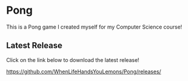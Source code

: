 # Pong
 This is a Pong game I created myself for my Computer Science course!
## Latest Release
 Click on the link below to download the latest release!

https://github.com/WhenLifeHandsYouLemons/Pong/releases/
